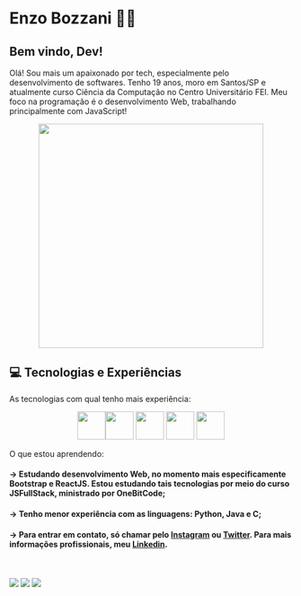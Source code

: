 # Enzo Bozzani 👨‍💻


## Bem vindo, Dev!

Olá! Sou mais um apaixonado por tech, especialmente pelo desenvolvimento de softwares. Tenho 19 anos, moro em Santos/SP e atualmente curso Ciência da Computação no Centro Universitário FEI. Meu foco na programação é o desenvolvimento Web, trabalhando principalmente com JavaScript!


<div align="center">

<img src="https://i.pinimg.com/originals/21/11/61/21116158daaeb1459b4ec0758505e1ad.gif" width=400>

</div>


## 💻 Tecnologias e Experiências

As tecnologias com qual tenho mais experiência:
<div align="center">

<img src="https://logodownload.org/wp-content/uploads/2016/10/html5-logo.png" width=50><img src="https://logodownload.org/wp-content/uploads/2017/04/css-3-logo-1.png" width=50>  <img src="https://logospng.org/download/javascript/logo-javascript-1024.png" width=50> <img src="https://git-scm.com/images/logos/downloads/Git-Icon-1788C.png" width = "50"> <img src="https://upload.wikimedia.org/wikipedia/commons/thumb/9/96/Sass_Logo_Color.svg/2560px-Sass_Logo_Color.svg.png" width = "50">

</div> 


O que estou aprendendo:

#### -> Estudando desenvolvimento Web, no momento mais especificamente Bootstrap e ReactJS. Estou estudando tais tecnologias por meio do curso JSFullStack, ministrado por OneBitCode;

#### -> Tenho menor experiência com as linguagens: Python, Java e C;

#### -> Para entrar em contato, só chamar pelo <a href="https://www.instagram.com/enzobozzani/">Instagram</a> ou <a href="https://twitter.com/enzobozzani">Twitter</a>. Para mais informações profissionais, meu <a href="https://www.linkedin.com/in/enzo-bozzani-812a7322a/">Linkedin</a>.
<br>
<br>
<div>
<a href="https://instagram.com/enzobozzani/" target="_blank"><img src="https://img.shields.io/badge/-Instagram-%23E4405F?style=for-the-badge&logo=instagram&logoColor=white" target="_blank"></a>
<a href = "mailto:bozzanienzo@gmail.com"><img src="https://img.shields.io/badge/Gmail-D14836?style=for-the-badge&logo=gmail&logoColor=white" target="_blank"></a>
<a href="https://www.linkedin.com/in/enzo-bozzani-812a7322a/" target="_blank"><img src="https://img.shields.io/badge/-LinkedIn-%230077B5?style=for-the-badge&logo=linkedin&logoColor=white" target="_blank"></a>   
</div>






